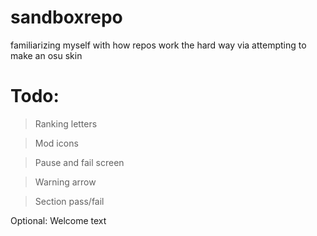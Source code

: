 # sandboxrepo
familiarizing myself with how repos work the hard way via attempting to make an osu skin

# Todo:
> Ranking letters

> Mod icons

> Pause and fail screen

> Warning arrow

> Section pass/fail

Optional:
Welcome text
